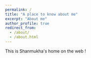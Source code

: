 ```yaml
---
permalink: /
title: "A place to know about me"
excerpt: "About me"
author_profile: true
redirect_from: 
  - /about/
  - /about.html
---
```


This is Shanmukha's home on the web !
